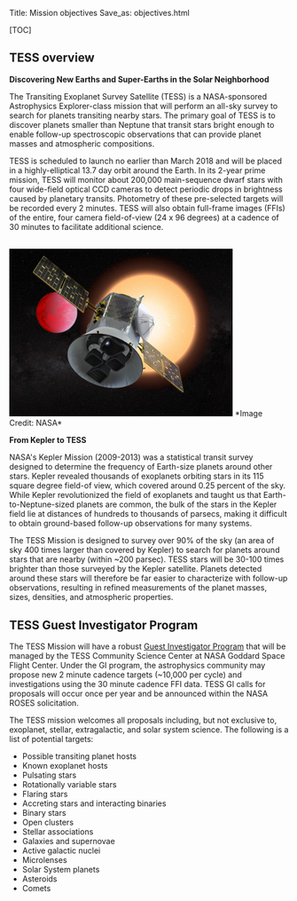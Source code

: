 Title: Mission objectives
Save_as: objectives.html

[TOC]

## TESS overview
**Discovering New Earths and Super-Earths in the Solar Neighborhood**

The Transiting Exoplanet Survey Satellite (TESS) is a NASA-sponsored Astrophysics Explorer-class mission that will perform an all-sky survey to search for planets transiting nearby stars. The primary goal of TESS is to discover planets smaller than Neptune that transit stars bright enough to enable follow-up spectroscopic observations that can provide planet masses and atmospheric compositions.

TESS is scheduled to launch no earlier than March 2018 and will be placed in a highly-elliptical 13.7 day orbit around the Earth.  In its 2-year prime mission, TESS will monitor about 200,000 main-sequence dwarf stars with four wide-field optical CCD cameras to detect periodic drops in brightness caused by planetary transits. Photometry of these pre-selected targets will be recorded every 2 minutes. TESS will also obtain full-frame images (FFIs) of the entire, four camera field-of-view (24 x 96 degrees) at a cadence of 30 minutes to facilitate additional science.


<br/>
<img class="img-responsive" style="max-width:80%;" src="images/mission/tess_lava_planet_rotated.jpg">
*Image Credit: NASA*
<br/>




**From Kepler to TESS**

NASA's Kepler Mission (2009-2013) was a statistical transit survey designed to determine the frequency of Earth-size planets around other stars.  Kepler revealed thousands of exoplanets orbiting stars in its 115 square degree field-of view, which covered around 0.25 percent of the sky. While Kepler revolutionized the field of exoplanets and taught us that Earth-to-Neptune-sized planets are common, the bulk of the stars in the Kepler field lie at distances of hundreds to thousands of parsecs, making it difficult to obtain ground-based follow-up observations for many systems.

The TESS Mission is designed to survey over 90% of the sky (an area of sky 400 times larger than covered by Kepler) to search for planets around stars that are nearby (within ~200 parsec). TESS stars will be 30-100 times brighter than those surveyed by the Kepler satellite. Planets detected around these stars will therefore be far easier to characterize with follow-up observations, resulting in refined measurements of the planet masses, sizes, densities, and atmospheric properties.





## TESS Guest Investigator Program

The TESS Mission will have a robust [Guest Investigator Program](tess-proposing-targets.html) that will be managed by the TESS Community Science Center at NASA Goddard Space Flight Center. Under the GI program, the astrophysics community may propose new 2 minute cadence targets (~10,000 per cycle) and investigations using the 30 minute cadence FFI data. TESS GI calls for proposals will occur once per year and be announced within the NASA ROSES solicitation.  

The TESS mission welcomes all proposals including, but not exclusive to, exoplanet, stellar, extragalactic, and solar system science. The following is a list of potential targets:

<ul>
<li>Possible transiting planet hosts</li>
<li>Known exoplanet hosts</li>
<li>Pulsating stars</li>
<li>Rotationally variable stars</li>
<li>Flaring stars</li>
<li>Accreting stars and interacting binaries</li>
<li>Binary stars</li>
<li>Open clusters</li>
<li>Stellar associations</li>
<li>Galaxies and supernovae</li>
<li>Active galactic nuclei</li>
<li>Microlenses</li>
<li>Solar System planets</li>
<li>Asteroids</li>
<li>Comets</li>
</ul>

